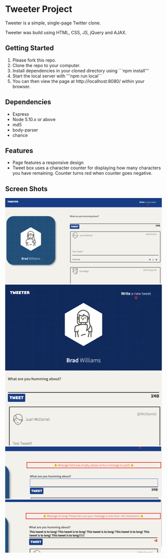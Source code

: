 # Tweeter Project

Tweeter is a simple, single-page Twitter clone.

Tweeter was build using HTML, CSS, JS, jQuery and AJAX.

## Getting Started

1. Please fork this repo.
2. Clone the repo to your computer.
3. Install dependencies in your cloned directory using ```npm install'''
4. Start the local server with '''npm run local```
5. You can then view the page at http://localhost:8080/ within your browser.

## Dependencies

- Express
- Node 5.10.x or above
- md5
- body-parser
- chance

## Features

- Page features a responsive design 
- Tweet box uses a character counter for displaying how many characters you have remaining. Counter turns red when counter goes negative.

## Screen Shots

!["Shows app in mobile friendly mode"](https://github.com/Brad-Williams-Dev/tweeter/blob/master/docs/Screenshot%202022-12-08%20at%202.10.20%20PM.png?raw=true)
!["Shows app in Desktop mode"](https://github.com/Brad-Williams-Dev/tweeter/blob/master/docs/Screenshot%202022-12-08%20at%202.10.43%20PM.png?raw=true)
!["Example of error message, message field was empty"](https://github.com/Brad-Williams-Dev/tweeter/blob/master/docs/Screenshot%202022-12-08%20at%202.11.11%20PM.png?raw=true)
!["Example of error message, tweet to long, also demonstrates counter"](https://github.com/Brad-Williams-Dev/tweeter/blob/master/docs/Screenshot%202022-12-08%20at%202.11.38%20PM.png?raw=true)
